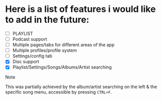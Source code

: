 # Here is a list of features i would like to add in the future:

- [ ] PLAYLIST
- [ ] Podcast support
- [ ] Multiple pages/tabs for different areas of the app
- [ ] Multiple profiles/profile system
- [ ] Settings/config tab
- [x] Disc support
- [x] Playlist/Settings/Songs/Albums/Artist searching
> [!NOTE]
> This was partially achieved by the album/artist searching on the left & the specific song menu, accessible by pressing `CTRL+F`.